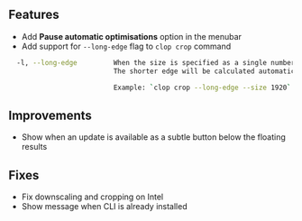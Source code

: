 ## Features

* Add **Pause automatic optimisations** option in the menubar
* Add support for `--long-edge` flag to `clop crop` command

```bash
  -l, --long-edge         When the size is specified as a single number, it will crop the longer of width or height to that number.
                          The shorter edge will be calculated automatically while keeping the original aspect ratio.

                          Example: `clop crop --long-edge --size 1920` will crop a landscape 2400x1350 image to 1920x1080, and a portrait 1350x2400 image to 1080x1920
```

## Improvements

* Show when an update is available as a subtle button below the floating results

## Fixes

- Fix downscaling and cropping on Intel
- Show message when CLI is already installed
